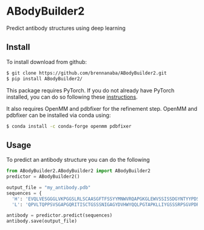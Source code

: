 # ABodyBuilder2
Predict antibody structures using deep learning

## Install

To install download from github:

```bash
$ git clone https://github.com/brennanaba/ABodyBuilder2.git
$ pip install ABodyBuilder2/
```

This package requires PyTorch. If you do not already have PyTorch installed, you can do so following these <a href="https://pytorch.org/get-started/locally/">instructions</a>.

It also requires OpenMM and pdbfixer for the refinement step. 
OpenMM and pdbfixer can be installed via conda using:

```bash
$ conda install -c conda-forge openmm pdbfixer
```

## Usage

To predict an antibody structure you can do the following


```python
from ABodyBuilder2.ABodyBuilder2 import ABodyBuilder2
predictor = ABodyBuilder2()

output_file = "my_antibody.pdb"
sequences = {
  'H': 'EVQLVESGGGLVKPGGSLRLSCAASGFTFSSYYMNWVRQAPGKGLEWVSSISSDGYNTYYPDSLKGRFTISRDSAKNSLYLQMNSLRADDTAVYYCARDFSGHTAVAGTGFEYWGQGTLVTVSS',
  'L': 'QPVLTQPPSVSGAPGQRITISCTGSSSNIGAGYDVHWYQQLPGTAPKLLIYGSSSRPSGVPDRFSGSKSGTSASLAITGLQAEDEADYYCQSYDSSLSVLYVFGTGTKVTVL'}

antibody = predictor.predict(sequences)
antibody.save(output_file)
```
